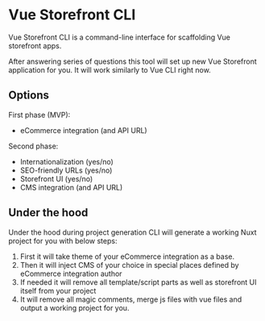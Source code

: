 # Vue Storefront CLI

Vue Storefront CLI is a command-line interface for scaffolding Vue storefront apps.

After answering series of questions this tool will set up new Vue Storefront application for you. It will work similarly to Vue CLI right now.

## Options

First phase (MVP):
- eCommerce integration (and API URL)

Second phase:
- Internationalization (yes/no)
- SEO-friendly URLs (yes/no)
- Storefront UI (yes/no)
- CMS integration (and API URL)


## Under the hood

Under the hood during project generation CLI will generate a working Nuxt project for you with below steps:

1. First it will take theme of your eCommerce integration as a base.
2. Then it will inject CMS of your choice in special places defined by eCommerce integration author
3. If needed it will remove all template/script parts as well as storefront UI itself from your project
4. It will remove all magic comments, merge js files with vue files and output a working project for you.